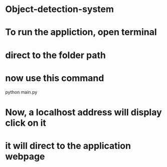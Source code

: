 # Object-detection-system
# To run the appliction, open terminal
# direct to the folder path
# now use this command
python main.py

# Now, a localhost address will display click on it 
 # it will direct to the application webpage
